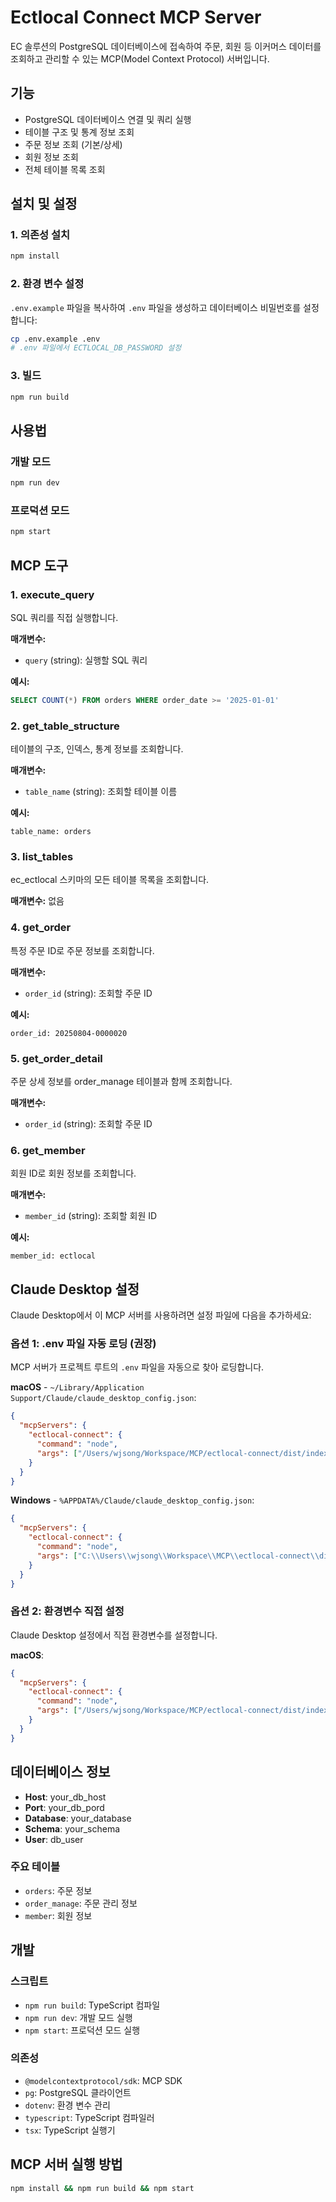 # Ectlocal Connect MCP Server

EC 솔루션의 PostgreSQL 데이터베이스에 접속하여 주문, 회원 등 이커머스 데이터를 조회하고 관리할 수 있는 MCP(Model Context Protocol) 서버입니다.

## 기능

- PostgreSQL 데이터베이스 연결 및 쿼리 실행
- 테이블 구조 및 통계 정보 조회
- 주문 정보 조회 (기본/상세)
- 회원 정보 조회
- 전체 테이블 목록 조회

## 설치 및 설정

### 1. 의존성 설치

```bash
npm install
```

### 2. 환경 변수 설정

`.env.example` 파일을 복사하여 `.env` 파일을 생성하고 데이터베이스 비밀번호를 설정합니다:

```bash
cp .env.example .env
# .env 파일에서 ECTLOCAL_DB_PASSWORD 설정
```

### 3. 빌드

```bash
npm run build
```

## 사용법

### 개발 모드

```bash
npm run dev
```

### 프로덕션 모드

```bash
npm start
```

## MCP 도구

### 1. execute_query
SQL 쿼리를 직접 실행합니다.

**매개변수:**
- `query` (string): 실행할 SQL 쿼리

**예시:**
```sql
SELECT COUNT(*) FROM orders WHERE order_date >= '2025-01-01'
```

### 2. get_table_structure
테이블의 구조, 인덱스, 통계 정보를 조회합니다.

**매개변수:**
- `table_name` (string): 조회할 테이블 이름

**예시:**
```
table_name: orders
```

### 3. list_tables
ec_ectlocal 스키마의 모든 테이블 목록을 조회합니다.

**매개변수:** 없음

### 4. get_order
특정 주문 ID로 주문 정보를 조회합니다.

**매개변수:**
- `order_id` (string): 조회할 주문 ID

**예시:**
```
order_id: 20250804-0000020
```

### 5. get_order_detail
주문 상세 정보를 order_manage 테이블과 함께 조회합니다.

**매개변수:**
- `order_id` (string): 조회할 주문 ID

### 6. get_member
회원 ID로 회원 정보를 조회합니다.

**매개변수:**
- `member_id` (string): 조회할 회원 ID

**예시:**
```
member_id: ectlocal
```

## Claude Desktop 설정

Claude Desktop에서 이 MCP 서버를 사용하려면 설정 파일에 다음을 추가하세요:

### 옵션 1: .env 파일 자동 로딩 (권장)
MCP 서버가 프로젝트 루트의 `.env` 파일을 자동으로 찾아 로딩합니다.

**macOS** - `~/Library/Application Support/Claude/claude_desktop_config.json`:

```json
{
  "mcpServers": {
    "ectlocal-connect": {
      "command": "node",
      "args": ["/Users/wjsong/Workspace/MCP/ectlocal-connect/dist/index.js"]
    }
  }
}
```

**Windows** - `%APPDATA%/Claude/claude_desktop_config.json`:

```json
{
  "mcpServers": {
    "ectlocal-connect": {
      "command": "node",
      "args": ["C:\\Users\\wjsong\\Workspace\\MCP\\ectlocal-connect\\dist\\index.js"]
    }
  }
}
```

### 옵션 2: 환경변수 직접 설정
Claude Desktop 설정에서 직접 환경변수를 설정합니다.

**macOS**:

```json
{
  "mcpServers": {
    "ectlocal-connect": {
      "command": "node",
      "args": ["/Users/wjsong/Workspace/MCP/ectlocal-connect/dist/index.js"]
    }
  }
}
```

## 데이터베이스 정보

- **Host**: your_db_host
- **Port**: your_db_pord
- **Database**: your_database
- **Schema**: your_schema
- **User**: db_user

### 주요 테이블

- `orders`: 주문 정보
- `order_manage`: 주문 관리 정보
- `member`: 회원 정보

## 개발

### 스크립트

- `npm run build`: TypeScript 컴파일
- `npm run dev`: 개발 모드 실행
- `npm start`: 프로덕션 모드 실행

### 의존성

- `@modelcontextprotocol/sdk`: MCP SDK
- `pg`: PostgreSQL 클라이언트
- `dotenv`: 환경 변수 관리
- `typescript`: TypeScript 컴파일러
- `tsx`: TypeScript 실행기

## MCP 서버 실행 방법
```bash
npm install && npm run build && npm start
```